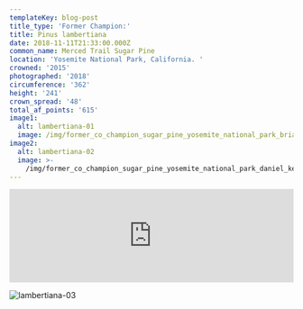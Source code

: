 ```yaml
---
templateKey: blog-post
title_type: 'Former Champion:'
title: Pinus lambertiana
date: 2018-11-11T21:33:00.000Z
common_name: Merced Trail Sugar Pine
location: 'Yosemite National Park, California. '
crowned: '2015'
photographed: '2018'
circumference: '362'
height: '241'
crown_spread: '48'
total_af_points: '615'
image1:
  alt: lambertiana-01
  image: /img/former_co_champion_sugar_pine_yosemite_national_park_brian_kelley.jpg
image2:
  alt: lambertiana-02
  image: >-
    /img/former_co_champion_sugar_pine_yosemite_national_park_daniel_kelley_brian_kelley.jpg
---
```


<iframe width="100%" height="166" scrolling="no" frameborder="no" allow="autoplay" src="https://w.soundcloud.com/player/?url=https%3A//api.soundcloud.com/tracks/633349905&color=%23ff5500&auto_play=false&hide_related=false&show_comments=true&show_user=true&show_reposts=false&show_teaser=true"></iframe>

![lambertiana-03](/img/pinus_lambertiana_sugar_pine_yosemite_np_11-14-2018_brian_kelley_carl_casey.jpg)
